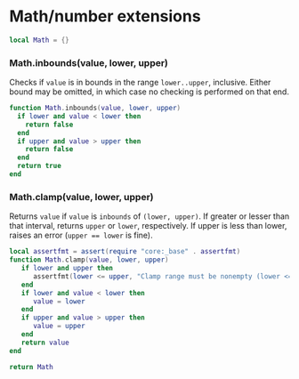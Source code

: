 # Math/number extensions

```lua
local Math = {}
```

### Math\.inbounds\(value, lower, upper\)

Checks if `value` is in bounds in the range `lower..upper`, inclusive\. Either
bound may be omitted, in which case no checking is performed on that end\.

```lua
function Math.inbounds(value, lower, upper)
  if lower and value < lower then
    return false
  end
  if upper and value > upper then
    return false
  end
  return true
end
```

### Math\.clamp\(value, lower, upper\)

Returns `value` if `value` is `inbounds` of `(lower, upper)`\. If greater
or lesser than that interval, returns `upper` or `lower`, respectively\.
If upper is less than lower, raises an error \(`upper == lower` is fine\)\.

```lua
local assertfmt = assert(require "core:_base" . assertfmt)
function Math.clamp(value, lower, upper)
   if lower and upper then
      assertfmt(lower <= upper, "Clamp range must be nonempty (lower <= upper), got (%d, %d)", lower, upper)
   end
   if lower and value < lower then
      value = lower
   end
   if upper and value > upper then
      value = upper
   end
   return value
end
```


```lua
return Math
```
